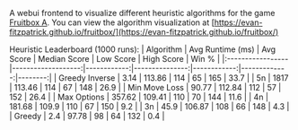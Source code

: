 A webui frontend to visualize different heuristic algorithms for the game [Fruitbox A](https://en.gamesaien.com/game/fruit_box/).
You can view the algorithm visualization at [https://evan-fitzpatrick.github.io/fruitbox/](https://evan-fitzpatrick.github.io/fruitbox/)

Heuristic Leaderboard (1000 runs):
| Algorithm        |   Avg Runtime (ms) |   Avg Score |   Median Score |   Low Score |   High Score |   Win % |
|:-----------------|-------------------:|------------:|---------------:|------------:|-------------:|--------:|
| Greedy Inverse   |             3.14   |      113.86 |            114 |          65 |          165 |    33.7 |
| 5n               |             1817   |      113.46 |            114 |          67 |          148 |    26.9 |
| Min Move Loss    |             90.77  |      112.84 |            112 |          57 |          152 |    26.4 |
| Max Options      |             357.62 |      109.41 |            110 |          70 |          144 |    11.6 |
| 4n               |             181.68 |      109.9  |            110 |          67 |          150 |     9.2 |
| 3n               |             45.9   |      106.87 |            108 |          66 |          148 |     4.3 |
| Greedy           |             2.4    |       97.78 |             98 |          64 |          132 |     0.4 |
